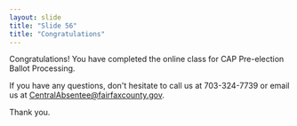 ```yaml
---
layout: slide
title: "Slide 56"
title: "Congratulations"
---
```


Congratulations! You have completed the online class for CAP Pre-election Ballot Processing.

If you have any questions, don't hesitate to call us at 703-324-7739 or email us at CentralAbsentee@fairfaxcounty.gov.

Thank you.